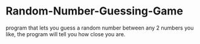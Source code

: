 # Random-Number-Guessing-Game
program that lets you guess a random number between any 2 numbers you like, the program will tell you how close you are.
